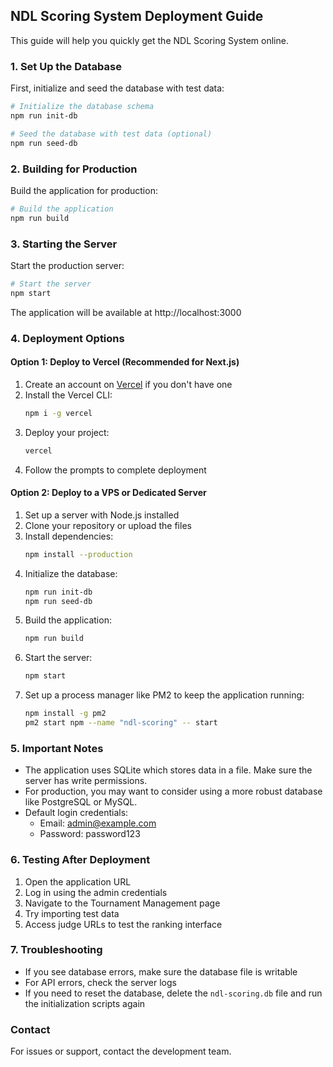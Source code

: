 ## NDL Scoring System Deployment Guide

This guide will help you quickly get the NDL Scoring System online.

### 1. Set Up the Database

First, initialize and seed the database with test data:

```bash
# Initialize the database schema
npm run init-db

# Seed the database with test data (optional)
npm run seed-db
```

### 2. Building for Production

Build the application for production:

```bash
# Build the application
npm run build
```

### 3. Starting the Server

Start the production server:

```bash
# Start the server
npm start
```

The application will be available at http://localhost:3000

### 4. Deployment Options

#### Option 1: Deploy to Vercel (Recommended for Next.js)

1. Create an account on [Vercel](https://vercel.com) if you don't have one
2. Install the Vercel CLI:
   ```bash
   npm i -g vercel
   ```
3. Deploy your project:
   ```bash
   vercel
   ```
4. Follow the prompts to complete deployment

#### Option 2: Deploy to a VPS or Dedicated Server

1. Set up a server with Node.js installed
2. Clone your repository or upload the files
3. Install dependencies:
   ```bash
   npm install --production
   ```
4. Initialize the database:
   ```bash
   npm run init-db
   npm run seed-db
   ```
5. Build the application:
   ```bash
   npm run build
   ```
6. Start the server:
   ```bash
   npm start
   ```
7. Set up a process manager like PM2 to keep the application running:
   ```bash
   npm install -g pm2
   pm2 start npm --name "ndl-scoring" -- start
   ```

### 5. Important Notes

- The application uses SQLite which stores data in a file. Make sure the server has write permissions.
- For production, you may want to consider using a more robust database like PostgreSQL or MySQL.
- Default login credentials:
  - Email: admin@example.com
  - Password: password123

### 6. Testing After Deployment

1. Open the application URL
2. Log in using the admin credentials
3. Navigate to the Tournament Management page
4. Try importing test data
5. Access judge URLs to test the ranking interface

### 7. Troubleshooting

- If you see database errors, make sure the database file is writable
- For API errors, check the server logs
- If you need to reset the database, delete the `ndl-scoring.db` file and run the initialization scripts again

### Contact

For issues or support, contact the development team.
